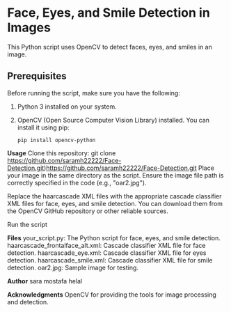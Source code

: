 # Face, Eyes, and Smile Detection in Images

This Python script uses OpenCV to detect faces, eyes, and smiles in an image.

## Prerequisites

Before running the script, make sure you have the following:

1. Python 3 installed on your system.
2. OpenCV (Open Source Computer Vision Library) installed. You can install it using pip:

   ```shell
   pip install opencv-python
**Usage**
Clone this repository:
git clone https://github.com/saramh22222/Face-Detection.git)https://github.com/saramh22222/Face-Detection.git
Place your image in the same directory as the script. Ensure the image file path is correctly specified in the code (e.g., "oar2.jpg").

Replace the haarcascade XML files with the appropriate cascade classifier XML files for face, eyes, and smile detection. You can download them from the OpenCV GitHub repository or other reliable sources.

Run the script

**Files**
your_script.py: The Python script for face, eyes, and smile detection.
haarcascade_frontalface_alt.xml: Cascade classifier XML file for face detection.
haarcascade_eye.xml: Cascade classifier XML file for eyes detection.
haarcascade_smile.xml: Cascade classifier XML file for smile detection.
oar2.jpg: Sample image for testing.


**Author**
sara mostafa helal

**Acknowledgments**
OpenCV for providing the tools for image processing and detection.
